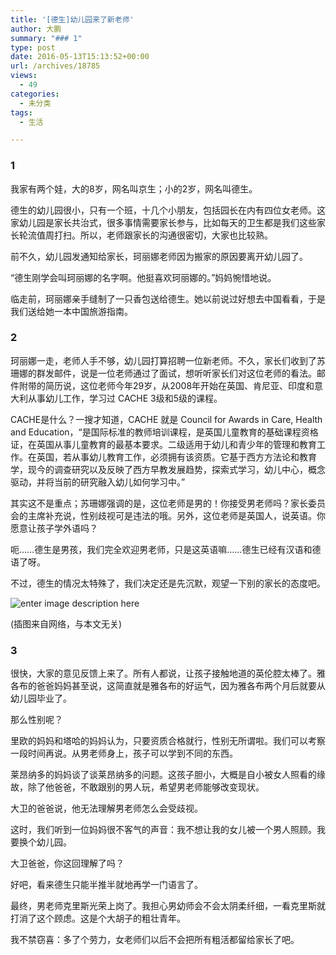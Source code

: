 ```yaml
---
title: '[德生]幼儿园来了新老师'
author: 大鹏
summary: "### 1"
type: post
date: 2016-05-13T15:13:52+00:00
url: /archives/18785
views:
  - 49
categories:
  - 未分类
tags:
  - 生活

---
```

### 1

我家有两个娃，大的8岁，网名叫京生；小的2岁，网名叫德生。

德生的幼儿园很小，只有一个班，十几个小朋友，包括园长在内有四位女老师。这家幼儿园是家长共治式，很多事情需要家长参与，比如每天的卫生都是我们这些家长轮流值周打扫。所以，老师跟家长的沟通很密切，大家也比较熟。

前不久，幼儿园发通知给家长，珂丽娜老师因为搬家的原因要离开幼儿园了。

“德生刚学会叫珂丽娜的名字啊。他挺喜欢珂丽娜的。”妈妈惋惜地说。

临走前，珂丽娜亲手缝制了一只香包送给德生。她以前说过好想去中国看看，于是我们送给她一本中国旅游指南。

### 2

珂丽娜一走，老师人手不够，幼儿园打算招聘一位新老师。不久，家长们收到了苏珊娜的群发邮件，说是一位老师通过了面试，想听听家长们对这位老师的看法。邮件附带的简历说，这位老师今年29岁，从2008年开始在英国、肯尼亚、印度和意大利从事幼儿工作，学习过 CACHE 3级和5级的课程。

CACHE是什么？一搜才知道，CACHE 就是 Council for Awards in Care, Health and Education，“是国际标准的教师培训课程，是英国儿童教育的基础课程资格证，在英国从事儿童教育的最基本要求。二级适用于幼儿和青少年的管理和教育工作。在英国，若从事幼儿教育工作，必须拥有该资质。它基于西方方法论和教育学，现今的调查研究以及反映了西方早教发展趋势，探索式学习，幼儿中心，概念驱动，并将当前的研究融入幼儿如何学习中。”

其实这不是重点；苏珊娜强调的是，这位老师是男的！你接受男老师吗？家长委员会的主席补充说，性别歧视可是违法的哦。另外，这位老师是英国人，说英语。你愿意让孩子学外语吗？

呃……德生是男孩，我们完全欢迎男老师，只是这英语嘛……德生已经有汉语和德语了呀。

不过，德生的情况太特殊了，我们决定还是先沉默，观望一下别的家长的态度吧。

![enter image description here][1]

(插图来自网络，与本文无关)

### 3

很快，大家的意见反馈上来了。所有人都说，让孩子接触地道的英伦腔太棒了。雅各布的爸爸妈妈甚至说，这简直就是雅各布的好运气，因为雅各布两个月后就要从幼儿园毕业了。

那么性别呢？

里欧的妈妈和塔哈的妈妈认为，只要资质合格就行，性别无所谓啦。我们可以考察一段时间再说。从男老师身上，孩子可以学到不同的东西。

莱昂纳多的妈妈谈了谈莱昂纳多的问题。这孩子胆小，大概是自小被女人照看的缘故，除了他爸爸，不敢跟别的男人玩，希望男老师能够改变现状。

大卫的爸爸说，他无法理解男老师怎么会受歧视。

这时，我们听到一位妈妈很不客气的声音：我不想让我的女儿被一个男人照顾。我要换个幼儿园。

大卫爸爸，你这回理解了吗？

好吧，看来德生只能半推半就地再学一门语言了。

最终，男老师克里斯光荣上岗了。我担心男幼师会不会太阴柔纤细，一看克里斯就打消了这个顾虑。这是个大胡子的粗壮青年。

我不禁窃喜：多了个劳力，女老师们以后不会把所有粗活都留给家长了吧。

 [1]: http://www.stalbertgazette.com/apps/pbcsi.dll/bilde?Site=GR&Date=20120613&Category=SAG9603&ArtNo=306139974&Ref=AR
